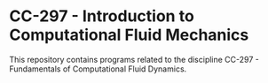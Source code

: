 # CC-297 - Introduction to Computational Fluid Mechanics
This repository contains programs related to the discipline CC-297 - Fundamentals of Computational Fluid Dynamics.
